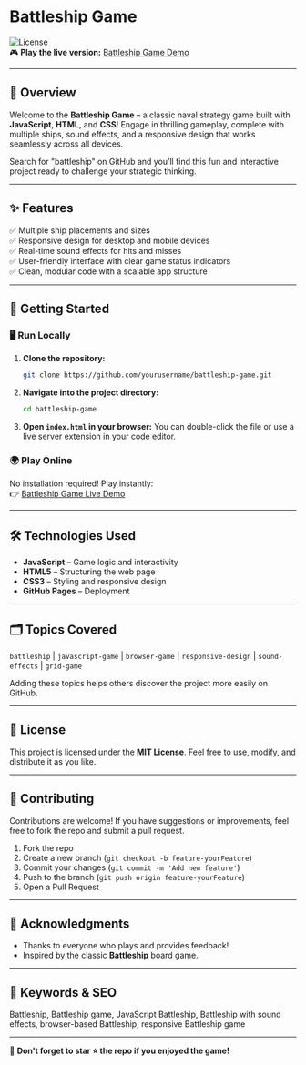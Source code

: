 # Battleship Game

![License](https://img.shields.io/badge/license-MIT-blue.svg)  
🎮 **Play the live version:** [Battleship Game Demo](https://kaurRuchika.github.io/BattleShip-Game/)

---

## 🚢 Overview
Welcome to the **Battleship Game** – a classic naval strategy game built with **JavaScript**, **HTML**, and **CSS**! Engage in thrilling gameplay, complete with multiple ships, sound effects, and a responsive design that works seamlessly across all devices.

Search for "battleship" on GitHub and you’ll find this fun and interactive project ready to challenge your strategic thinking.

---

## ✨ Features
✅ Multiple ship placements and sizes  
✅ Responsive design for desktop and mobile devices  
✅ Real-time sound effects for hits and misses  
✅ User-friendly interface with clear game status indicators  
✅ Clean, modular code with a scalable app structure  

---


## 🚀 Getting Started
### 🖥️ **Run Locally**
1. **Clone the repository:**
   ```bash
   git clone https://github.com/yourusername/battleship-game.git
   ```
2. **Navigate into the project directory:**
   ```bash
   cd battleship-game
   ```
3. **Open `index.html` in your browser:**
   You can double-click the file or use a live server extension in your code editor.

### 🌍 **Play Online**
No installation required! Play instantly:  
👉 [Battleship Game Live Demo](https://yourusername.github.io/battleship-game/)

---

## 🛠️ Technologies Used
- **JavaScript** – Game logic and interactivity  
- **HTML5** – Structuring the web page  
- **CSS3** – Styling and responsive design  
- **GitHub Pages** – Deployment  

---

## 🗂️ Topics Covered
`battleship` | `javascript-game` | `browser-game` | `responsive-design` | `sound-effects` | `grid-game`

Adding these topics helps others discover the project more easily on GitHub.

---

## 📝 License
This project is licensed under the **MIT License**. Feel free to use, modify, and distribute it as you like.

---

## 🤝 Contributing
Contributions are welcome! If you have suggestions or improvements, feel free to fork the repo and submit a pull request.

1. Fork the repo  
2. Create a new branch (`git checkout -b feature-yourFeature`)  
3. Commit your changes (`git commit -m 'Add new feature'`)  
4. Push to the branch (`git push origin feature-yourFeature`)  
5. Open a Pull Request  

---

## 📣 Acknowledgments
- Thanks to everyone who plays and provides feedback!  
- Inspired by the classic **Battleship** board game.  

---

## 🚀 Keywords & SEO
Battleship, Battleship game, JavaScript Battleship, Battleship with sound effects, browser-based Battleship, responsive Battleship game

---

🔗 **Don't forget to star ⭐ the repo if you enjoyed the game!**

